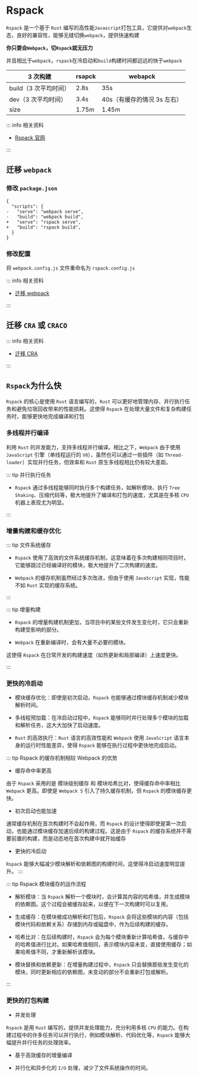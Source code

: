 # Rspack

`Rspack` 是一个基于 `Rust` 编写的高性能`Javascript`打包工具，它提供对`webpack`生态，良好的兼容性，能够无缝切换`webpack`，提供快速构建

**你只要会`Webpack`，切`Rspack`就无压力**

并且相比于`webpack`，`rspack`在冷启动和`build`构建时间都远远的快于`webpack`

| 3 次构建              | rsapck | webapck                     |
| --------------------- | ------ | --------------------------- |
| build（3 次平均时间） | 2.8s   | 35s                         |
| dev（3 次平均时间）   | 3.4s   | 40s（有缓存的情况 3s 左右） |
| size                  | 1.75m  | 1.45m                       |

::: info 相关资料

- [<u>Rspack 官网</u>](https://rspack.dev/zh/)

:::

## 迁移 `webpack`

### 修改 `package.json`

```json{5,6}
{
  "scripts": {
-   "serve": "webpack serve",
-   "build": "webpack build",
+   "serve": "rspack serve",
+   "build": "rspack build",
  }
}
```

### 修改配置

将 `webpack.config.js` 文件重命名为 `rspack.config.js`

::: info 相关资料

- [<u>迁移 webpack</u>](https://rspack.dev/zh/guide/migration/webpack#%E4%BF%AE%E6%94%B9%E9%85%8D%E7%BD%AE)

:::

## 迁移 `CRA` 或 `CRACO`

::: info 相关资料

- [<u>迁移 CRA</u>](https://rsbuild.dev/zh/guide/migration/cra)

:::

## `Rspack`为什么快

`Rspack` 的核心是使用 `Rust` 语言编写的，`Rust` 可以更好地管理内存、并行执行任务和避免垃圾回收带来的性能损耗。这使得 `Rspack` 在处理大量文件和复杂构建任务时，能够更快地完成编译和打包

### 多线程并行编译

利用 `Rust` 的并发能力，支持多线程并行编译。相比之下，`Webpack` 由于使用 `JavaScript` 引擎（单线程运行的 `V8`），虽然也可以通过一些插件（如 `Thread-loader`）实现并行任务，但效率和 `Rust` 原生多线程相比仍有较大差距。

::: tip 并行执行任务

- `Rspack` 通过多线程能够同时执行多个构建任务，如解析模块、执行 `Tree Shaking`、压缩代码等，极大地提升了编译和打包的速度，尤其是在多核 `CPU` 机器上表现尤为明显。

:::

### 增量构建和缓存优化

::: tip 文件系统缓存

- `Rspack` 使用了高效的文件系统缓存机制，这意味着在多次构建相同项目时，它能够跳过已经编译好的模块，极大地提升了二次构建的速度。

- `Webpack` 的缓存机制虽然经过多次改进，但由于使用 `JavaScript` 实现，性能不如 `Rust` 实现的缓存系统。

:::

::: tip 增量构建

- `Rspack` 的增量构建机制更加，当项目中的某些文件发生变化时，它只会重新构建受影响的部分。

- `Webpack` 在重新编译时，会有大量不必要的模块。

这使得 `Rspack` 在日常开发的构建速度（如热更新和局部编译）上速度更快。

:::

### 更快的冷启动

- 模块缓存优化：即使是初次启动，`Rspack` 也能够通过模块缓存机制减少模块解析时间。

- 多线程预加载：在冷启动过程中，`Rspack` 能够同时并行处理多个模块的加载和解析任务，这大大加快了启动速度。

- `Rust` 的高效执行：`Rust` 语言的高效性能和 `Webpack` 使用 `JavaScript` 语言本身的运行时性能差异，使得 `Rspack` 能够在执行过程中更快地完成启动。

::: tip Rspack 的缓存机制相较 Webpack 的优势

- 缓存命中率更高

由于 `Rspack` 采用的是 模块级别缓存 和 模块哈希比对，使得缓存命中率相比 `Webpack` 更高。即使是 `Webpack 5` 引入了持久缓存机制，但 `Rspack` 的模块缓存更快。

- 初次启动也能加速

通常缓存机制在首次构建时不会起作用，而 `Rspack` 的设计使得即使是第一次启动，也能通过模块缓存加速后续的构建过程。这是由于 `Rspack` 的缓存系统并不需要前置的构建，而是动态地在首次构建中就开始缓存

- 更快的冷启动

`Rspack` 能够大幅减少模块解析和依赖图的构建时间，这使得冷启动速度明显提升。
:::

::: tip Rspack 模块缓存的运作流程

- 解析模块：当 `Rspack` 解析一个模块时，会计算其内容的哈希值，并生成模块的依赖图。这个过程会被缓存起来，以便在下一次构建时可以复用。

- 生成缓存：在模块被成功解析和打包后，`Rspack` 会将这些模块的内容（包括模块代码和依赖关系）存储到内存或磁盘中，作为后续构建的缓存。

- 哈希比对：在后续构建时，`Rspack` 会为每个模块重新计算哈希值，与缓存中的哈希值进行比对。如果哈希值相同，表示模块内容未变，直接使用缓存；如果哈希值不同，才重新解析该模块。

- 模块替换和依赖更新：在增量构建过程中，`Rspack` 只会替换那些发生变化的模块，同时更新相应的依赖图，未变动的部分不会重新打包或解析。

:::

### 更快的打包构建

- 并发处理

`Rspack` 是用 `Rust` 编写的，提供并发处理能力，充分利用多核 `CPU` 的能力。在构建过程中的许多任务可以并行执行，例如模块解析、代码优化等，`Rspack` 能够大幅提升并行任务的处理效率。

- 基于高效缓存的增量编译

- 并行化和异步化的 `I/O` 处理，减少了文件系统操作的时间。
